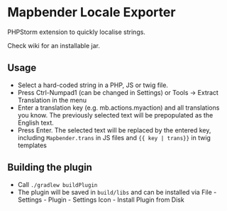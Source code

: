 # Mapbender Locale Exporter
PHPStorm extension to quickly localise strings.

Check wiki for an installable jar.

## Usage
- Select a hard-coded string in a PHP, JS or twig file.
- Press Ctrl-Numpad1 (can be changed in Settings) or Tools -> Extract Translation in the menu
- Enter a translation key (e.g. mb.actions.myaction) and all translations you know. The previously selected text will be prepopulated as the English text.
- Press Enter. The selected text will be replaced by the entered key, including `Mapbender.trans` in JS files and `{{ key | trans}}` in twig templates

## Building the plugin
- Call `./gradlew buildPlugin`
- The plugin will be saved in `build/libs` and can be installed via File - Settings - Plugin - Settings Icon - Install Plugin from Disk
